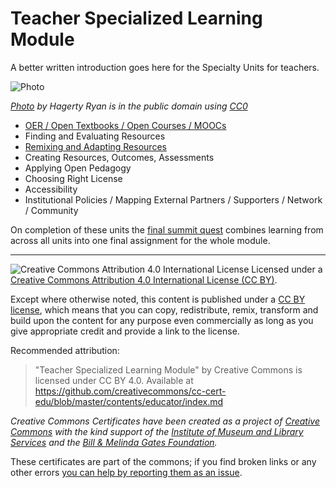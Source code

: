 # Teacher Specialized Learning Module

A better written introduction goes here for the Specialty Units for teachers.

![Photo](https://github.com/creativecommons/cc-cert-edu/blob/master/images/teachers/teacher-students.jpg)

*[Photo](http://www.pixnio.com/people/teacher-students-ultraviolet-brightness-light-play) by Hagerty Ryan is in the public domain using [CC0](https://creativecommons.org/publicdomain/zero/1.0/)*


*  [OER / Open Textbooks / Open Courses / MOOCs](oer-open-textbooks.md)
*  Finding and Evaluating Resources
*  [Remixing and Adapting Resources](remixing-oer.md)
*  Creating Resources, Outcomes, Assessments
*  Applying Open Pedagogy
*  Choosing Right License
*  Accessibility
*  Institutional Policies / Mapping External Partners / Supporters / Network / Community

On completion of these units the [final summit quest](teacher-summit-quest.md) combines learning from across all  units into one final assignment for the whole module.

----

![Creative Commons Attribution 4.0 International License](https://github.com/creativecommons/cc-cert-core/blob/master/images/cc-by-88x31.png "CC BY")
Licensed under a [Creative Commons Attribution 4.0 International License (CC BY)](https://creativecommons.org/licenses/by/4.0/).

Except where otherwise noted, this content is published under a [CC BY license](https://creativecommons.org/licenses/by/4.0/), which means that you can copy, redistribute, remix, transform and build upon the content for any purpose even commercially as long as you give appropriate credit and provide a link to the license.



Recommended attribution: 

> "Teacher Specialized Learning Module" by Creative Commons is licensed under CC BY 4.0. Available at    
> https://github.com/creativecommons/cc-cert-edu/blob/master/contents/educator/index.md


*Creative Commons Certificates have been created as a project of [Creative Commons](http://creativecommons.org/) with the kind support of the [Institute of Museum and Library Services](https://www.imls.gov/) and the [Bill &amp; Melinda Gates Foundation](http://www.gatesfoundation.org/).*

These certificates are part of the commons; if you find broken links or any other errors  [you can help by reporting them as an issue](https://github.com/creativecommons/cc-cert-edu/issues).

